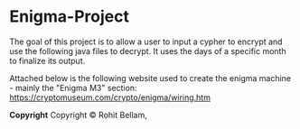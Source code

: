 # Enigma-Project
The goal of this project is to allow a user to input a cypher to encrypt and use the following java files to decrypt. It uses the days of a specific month to finalize its output. 

Attached below is the following website used to create the enigma machine - mainly the "Enigma M3" section:
https://cryptomuseum.com/crypto/enigma/wiring.htm

**Copyright**
Copyright © Rohit Bellam, 
